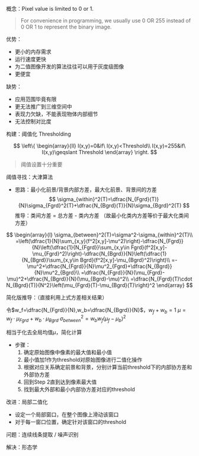 概念：Pixel value is limited to 0 or 1.
> For convenience in programming, we usually use 0 OR 255 instead of 0 OR 1 to represent the binary image.

优势：

+ 更小的内存需求 
+ 运行速度更快
+ 为二值图像开发的算法往往可以用于灰度级图像 
+ 更便宜

缺势：

+ 应用范围毕竟有限
+ 更无法推广到三维空间中
+ 表现力欠缺，不能表现物体内部细节
+ 无法控制对比度

构建：阈值化 Thresholding

$$
\left\{
\begin{array}{ll}
I(x,y)=0&if\ I(x,y)<Threshold\\
I(x,y)=255&if\ I(x,y)\geqslant Threshold
\end{array}
\right.
$$

> 阈值设置十分重要

阈值寻找：大津算法

+ 思路：最小化前景/背景内部方差，最大化前景、背景间的方差
$$
\sigma_{within}^2(T)=\dfrac{N_{Fgrd}(T)}{N}\sigma_{Fgrd}^2(T)+\dfrac{N_{Bgrd}(T)}{N}\sigma_{Bgrd}^2(T)
$$
推导：类间方差 = 总方差 - 类内方差 （故最小化类内方差等价于最大化类间方差）

$$
\begin{array}{l}
\sigma_{between}^2(T)=\sigma^2-\sigma_{within}^2(T)\\
=\left(\dfrac{1}{N}\sum_{x,y}(f^2[x,y]-\mu^2)\right)-\dfrac{N_{Fgrd}}{N}\left(\dfrac{1}{N_{Fgrd}}\sum_{x,y\in Fgrd}(f^2[x,y]-\mu_{Fgrd}^2)\right)-\dfrac{N_{Bgrd}}{N}\left(\dfrac{1}{N_{Bgrd}}\sum_{x,y\in Bgrd}(f^2[x,y]-\mu_{Bgrd}^2)\right)\\
=-\mu^2+\dfrac{N_{Fgrd}}{N}\mu^2_{Fgrd}+\dfrac{N_{Bgrd}}{N}\mu^2_{Bgrd}\\
=\dfrac{N_{Fgrd}}{N}(\mu_{Fgrd}-\mu)^2+\dfrac{N_{Bgrd}}{N}(\mu_{Bgrd}-\mu)^2\\
=\dfrac{N_{Fgrd}(T)\cdot N_{Bgrd}(T)}{N^2}\left(\mu_{Fgrd}(T)-\mu_{Bgrd}(T)\right)^2
\end{array}
$$

简化版推导：（直接利用上式方差相关结果）

令$w_f=\dfrac{N_{Fgrd}}{N},w_b=\dfrac{N_{Bgrd}}{N}$，$w_f+w_b=1$
$\mu=w_f\cdot\mu_{Fgrd}+w_b\cdot\mu_{Bgrd}$
$\sigma^2_{between}=w_bw_f(\mu_f-\mu_b)^2$ 

相当于化去全局均值$\mu$，简化计算

+ 步骤：
	1. 确定原始图像中像素的最大值和最小值
	2. 最小值加1作为threshold对原始图像进行二值化操作
	3. 根据对应关系确定前景和背景，分别计算当前threshold下的内部协方差和外部协方差
	4. 回到Step 2直到达到像素最大值
	5. 找到最大外部和最小内部协方差对应的threshold

改进：局部二值化

+ 设定一个局部窗口，在整个图像上滑动该窗口
+ 对于每一窗口位置，确定针对该窗口的threshold

问题：连续线条提取 / 噪声识别

解决：形态学